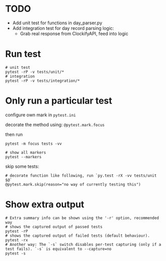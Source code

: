 # TODO

* Add unit test for functions in day_parser.py
* Add integration test for day record parsing logic:
  * Grab real response from ClockifyAPI, feed into logic

# Run test

```shell
# unit test
pytest -rP -v tests/unit/*
# integration 
pytest -rP -v tests/integration/*
```

# Only run a particular test

configure own mark in `pytest.ini`

decorate the method using: `@pytest.mark.focus`

then run 

```shell
pytest -m focus tests -vv
```

```shell
# show all markers
pytest --markers
```

skip some tests:
```shell
# decorate function like following, run `py.test -rX -vv tests/unit $@`
@pytest.mark.skip(reason="no way of currently testing this")
```

# Show extra output

```shell
# Extra summary info can be shown using the '-r' option, recommended way
# shows the captured output of passed tests
pytest -rP
# shows the captured output of failed tests (default behaviour).
pytest -rx
# Another way: The `-s` switch disables per-test capturing (only if a test fails). `-s` is equivalent to --capture=no
pytest -s
```
